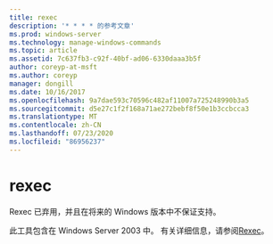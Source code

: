 ```yaml
---
title: rexec
description: '* * * * 的参考文章'
ms.prod: windows-server
ms.technology: manage-windows-commands
ms.topic: article
ms.assetid: 7c637fb3-c92f-40bf-ad06-6330daaa3b5f
author: coreyp-at-msft
ms.author: coreyp
manager: dongill
ms.date: 10/16/2017
ms.openlocfilehash: 9a7dae593c70596c482af11007a725248990b3a5
ms.sourcegitcommit: d5e27c1f2f168a71ae272bebf8f50e1b3ccbcca3
ms.translationtype: MT
ms.contentlocale: zh-CN
ms.lasthandoff: 07/23/2020
ms.locfileid: "86956237"
---
```

# <a name="rexec"></a>rexec



Rexec 已弃用，并且在将来的 Windows 版本中不保证支持。

此工具包含在 Windows Server 2003 中。 有关详细信息，请参阅[Rexec](/previous-versions/orphan-topics/ws.10/cc755410(v=ws.10))。

